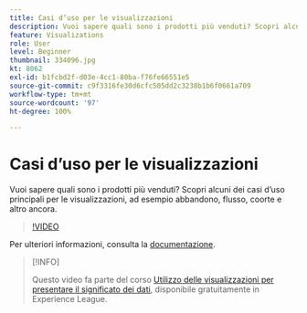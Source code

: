 ```yaml
---
title: Casi d’uso per le visualizzazioni
description: Vuoi sapere quali sono i prodotti più venduti? Scopri alcuni dei casi d’uso principali per le visualizzazioni, ad esempio abbandono, flusso, coorte e altro ancora.
feature: Visualizations
role: User
level: Beginner
thumbnail: 334096.jpg
kt: 8062
exl-id: b1fcbd2f-d03e-4cc1-80ba-f76fe66551e5
source-git-commit: c9f3316fe30d6cfc505dd2c3238b1b6f0661a709
workflow-type: tm+mt
source-wordcount: '97'
ht-degree: 100%

---
```


# Casi d’uso per le visualizzazioni

Vuoi sapere quali sono i prodotti più venduti? Scopri alcuni dei casi d’uso principali per le visualizzazioni, ad esempio abbandono, flusso, coorte e altro ancora.

>[!VIDEO](https://video.tv.adobe.com/v/334096/?quality=12&learn=on)

Per ulteriori informazioni, consulta la [documentazione](https://experienceleague.adobe.com/docs/data-workbench/using/dashboard/visualizations/visualization-types/c-visualization-types.html?lang=it).

>[!INFO]
>
> Questo video fa parte del corso [Utilizzo delle visualizzazioni per presentare il significato dei dati](https://experienceleague.adobe.com/?recommended=Analytics-U-1-2021.1.visualizations&amp;lang=it), disponibile gratuitamente in Experience League.
